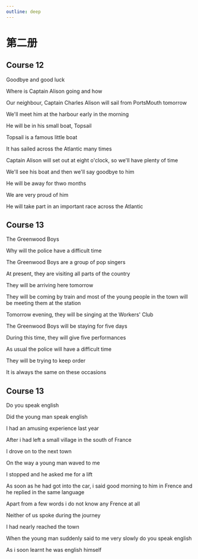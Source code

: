 ```yaml
---
outline: deep
---
```


# 第二册

## Course 12

Goodbye and good luck

Where is Captain Alison going and how

Our neighbour, Captain Charles Alison will sail from PortsMouth tomorrow

We'll meet him at the harbour early in the morning

He will be in his small boat, Topsail

Topsail is a famous little boat

It has sailed across the Atlantic many times

Captain Alison will set out at eight o'clock, so we'll have plenty of time

We'll see his boat and then we'll say goodbye to him

He will be away for thwo months

We are very proud of him

He will take part in an important race across the Atlantic

## Course 13

The Greenwood Boys

Why will the police have a difficult time

The Greenwood Boys are a group of pop singers

At present, they are visiting all parts of the country

They will be arriving here tomorrow

They will be coming by train and most of the young people in the town will be meeting them at the station

Tomorrow evening, they will be singing at the Workers' Club

The Greenwood Boys will be staying for five days

During this time, they will give five performances

As usual the police will have a difficult time

They will be trying to keep order

It is always the same on these occasions

## Course 13

Do you speak english

Did the young man speak english

I had an amusing experience last year

After i had left a small village in the south of France

I drove on to the next town

On the way a young man waved to me

I stopped and he asked me for a lift

As soon as he had got into the car, i said good morning to him in Frence and he replied in the same language

Apart from a few words i do not know any Frence at all

Neither of us spoke during the journey

I had nearly reached the town

When the young man suddenly said to me very slowly do you speak english

As i soon learnt he was english himself
